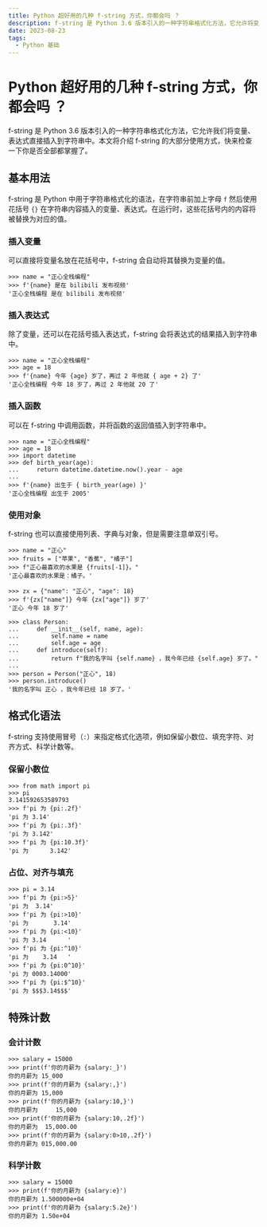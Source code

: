 ```yaml
---
title: Python 超好用的几种 f-string 方式，你都会吗 ？
description: f-string 是 Python 3.6 版本引入的一种字符串格式化方法，它允许将变量、表达式直接插入到字符串中。本文将介绍 f-string 的大部分使用方式，帮助读者理解运用 f-string。
date: 2023-08-23
tags:
  - Python 基础
---
```


# Python 超好用的几种 f-string 方式，你都会吗 ？

f-string 是 Python 3.6 版本引入的一种字符串格式化方法，它允许我们将变量、表达式直接插入到字符串中。本文将介绍 f-string
的大部分使用方式，快来检查一下你是否全部都掌握了。

## 基本用法

f-string 是 Python 中用于字符串格式化的语法，在字符串前加上字母 `f` 然后使用花括号 `{}`
在字符串内容插入的变量、表达式。在运行时，这些花括号内的内容将被替换为对应的值。

### 插入变量

可以直接将变量名放在花括号中，f-string 会自动将其替换为变量的值。

```python:no-line-numbers
>>> name = "正心全栈编程"
>>> f'{name} 是在 bilibili 发布视频'
'正心全栈编程 是在 bilibili 发布视频'
```

### 插入表达式

除了变量，还可以在花括号插入表达式，f-string 会将表达式的结果插入到字符串中。

```python:no-line-numbers
>>> name = "正心全栈编程"
>>> age = 18
>>> f'{name} 今年 {age} 岁了，再过 2 年他就 { age + 2} 了'
'正心全栈编程 今年 18 岁了，再过 2 年他就 20 了'
```

### 插入函数

可以在 f-string 中调用函数，并将函数的返回值插入到字符串中。

```python:no-line-numbers
>>> name = "正心全栈编程"
>>> age = 18
>>> import datetime
>>> def birth_year(age):
...     return datetime.datetime.now().year - age
...
>>> f'{name} 出生于 { birth_year(age) }'
'正心全栈编程 出生于 2005'
```

### 使用对象

f-string 也可以直接使用列表、字典与对象，但是需要注意单双引号。

```python:no-line-numbers
>>> name = "正心"
>>> fruits = ["苹果", "香蕉", "橘子"]
>>> f"正心最喜欢的水果是 {fruits[-1]}。"
'正心最喜欢的水果是：橘子。'
```

```python:no-line-numbers
>>> zx = {"name": "正心", "age": 18}
>>> f'{zx["name"]} 今年 {zx["age"]} 岁了'
'正心 今年 18 岁了'
```

```python:no-line-numbers
>>> class Person:
...     def __init__(self, name, age):
...         self.name = name
...         self.age = age
...     def introduce(self):
...         return f"我的名字叫 {self.name} ，我今年已经 {self.age} 岁了。"
...
>>> person = Person("正心", 18)
>>> person.introduce()
'我的名字叫 正心 ，我今年已经 18 岁了。'
```

## 格式化语法

f-string 支持使用冒号（`:`）来指定格式化选项，例如保留小数位、填充字符、对齐方式、科学计数等。

### 保留小数位

```python:no-line-numbers
>>> from math import pi
>>> pi
3.141592653589793
>>> f'pi 为 {pi:.2f}'
'pi 为 3.14'
>>> f'pi 为 {pi:.3f}'
'pi 为 3.142'
>>> f'pi 为 {pi:10.3f}' 
'pi 为      3.142'
```

### 占位、对齐与填充

```python:no-line-numbers
>>> pi = 3.14
>>> f'pi 为 {pi:>5}'
'pi 为  3.14'
>>> f'pi 为 {pi:>10}'
'pi 为       3.14'
>>> f'pi 为 {pi:<10}'
'pi 为 3.14      '
>>> f'pi 为 {pi:^10}'
'pi 为    3.14   '
>>> f'pi 为 {pi:0^10}'
'pi 为 0003.14000'
>>> f'pi 为 {pi:$^10}'
'pi 为 $$$3.14$$$'
```

## 特殊计数

### 会计计数

```python:no-line-numbers
>>> salary = 15000
>>> print(f'你的月薪为 {salary:_}')
你的月薪为 15_000
>>> print(f'你的月薪为 {salary:,}')
你的月薪为 15,000
>>> print(f'你的月薪为 {salary:10,}')
你的月薪为     15,000
>>> print(f'你的月薪为 {salary:10,.2f}')
你的月薪为  15,000.00
>>> print(f'你的月薪为 {salary:0>10,.2f}') 
你的月薪为 015,000.00
```

### 科学计数

```python:no-line-numbers
>>> salary = 15000
>>> print(f'你的月薪为 {salary:e}') 
你的月薪为 1.500000e+04
>>> print(f'你的月薪为 {salary:5.2e}') 
你的月薪为 1.50e+04
```
